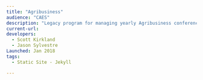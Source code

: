 ```yaml
---
title: "Agribusiness"
audience: "CAES"
description: "Legacy program for managing yearly Agribusiness conference, including attendee tracking and materials distribution."
current-url:
developers:
  - Scott Kirkland
  - Jason Sylvestre
Launched: Jan 2018
tags:
  - Static Site - Jekyll

---
```

